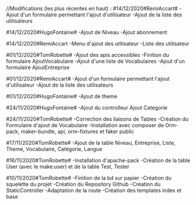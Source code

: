 //Modifications (les plus récentes en haut) :
#14/12/2020#RemiAccart#
-Ajout d'un formulaire permettant l'ajout d'utilisateur
-Ajout de la liste des utilisateurs

#14/12/2020#HugoFontaine#
-Ajout de Niveau
-Ajout abonnement

#14/12/2020#RemiAccart
-Menu d'ajout des utilisateur
-Liste des utilisateur

#01/12/2020#TomRobette#
-Ajout des apis accessibles
-Finition du formulaire AjoutVocabulaire
-Ajout d'une liste de Vocabulaires
-Ajout d'un formulaire AjoutEntreprise

#01/12/2020#RemiAccart#
-Ajout d'un formulaire permettant l'ajout d'utilisateur
-Ajout de la liste des utilisateurs

#01/12/2020#HugoFontaine#
-Ajout de theme

#24/11/2020#HugoFontaine#
-Ajout du controlleur Ajout Categorie

#24/11/2020#TomRobette#
-Correction des liaisons de Tables
-Création du Formulaire d'ajout de Vocabulaire
-Installation avec composer de Orm-pack, maker-bundle, api, orm-fixtures et faker
public

#17/11/2020#TomRobette#
-Ajout de la table Niveau, Entreprise, Liste, Theme, Vocabulaire, Catégorie, Langue

#16/11/2020#TomRobette#
-Installation d'apache-pack
-Création de la table User (avec le make:user) et de la table Test, Tester

#10/11/2020#TomRobette#
-Finition de la bd sur papier
-Création du squelette du projet
-Création du Repository Github
-Création du StaticController
-Adaptation de la route
-Création des templates index et base
